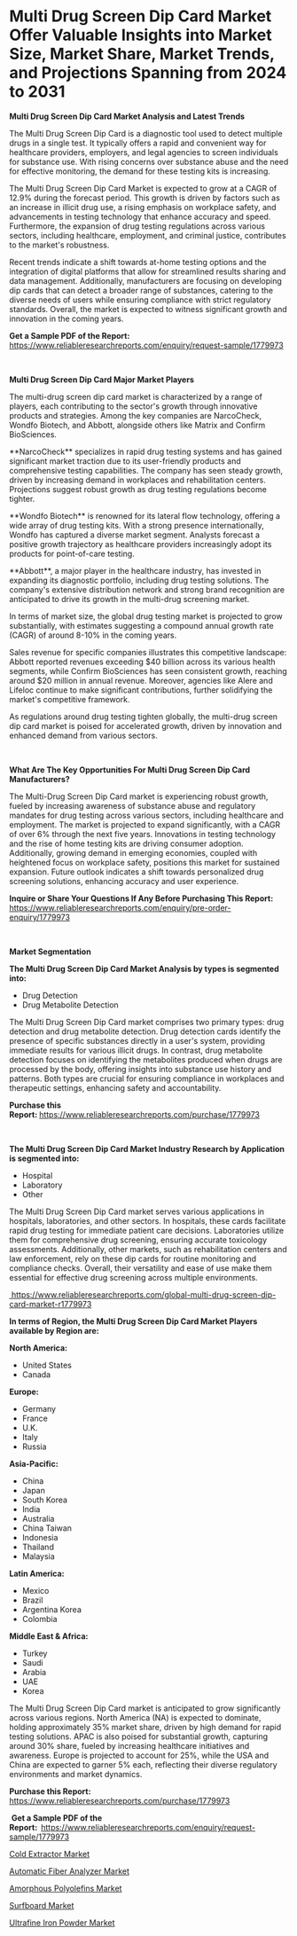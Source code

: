 <p><h1>Multi Drug Screen Dip Card Market Offer Valuable Insights into Market Size, Market Share, Market Trends, and Projections Spanning from 2024 to 2031</h1></p><p><strong>Multi Drug Screen Dip Card Market Analysis and Latest Trends</strong></p>
<p><p>The Multi Drug Screen Dip Card is a diagnostic tool used to detect multiple drugs in a single test. It typically offers a rapid and convenient way for healthcare providers, employers, and legal agencies to screen individuals for substance use. With rising concerns over substance abuse and the need for effective monitoring, the demand for these testing kits is increasing.</p><p>The Multi Drug Screen Dip Card Market is expected to grow at a CAGR of 12.9% during the forecast period. This growth is driven by factors such as an increase in illicit drug use, a rising emphasis on workplace safety, and advancements in testing technology that enhance accuracy and speed. Furthermore, the expansion of drug testing regulations across various sectors, including healthcare, employment, and criminal justice, contributes to the market's robustness.</p><p>Recent trends indicate a shift towards at-home testing options and the integration of digital platforms that allow for streamlined results sharing and data management. Additionally, manufacturers are focusing on developing dip cards that can detect a broader range of substances, catering to the diverse needs of users while ensuring compliance with strict regulatory standards. Overall, the market is expected to witness significant growth and innovation in the coming years.</p></p>
<p><strong>Get a Sample PDF of the Report:&nbsp;</strong> <a href="https://www.reliableresearchreports.com/enquiry/request-sample/1779973?utm_campaign=8&utm_medium=2&utm_source=Github&utm_content=ia&utm_term=19122024&utm_id=multi-drug-screen-dip-card">https://www.reliableresearchreports.com/enquiry/request-sample/1779973</a></p>
<p>&nbsp;</p>
<p><strong>Multi Drug Screen Dip Card Major Market Players</strong></p>
<p><p>The multi-drug screen dip card market is characterized by a range of players, each contributing to the sector's growth through innovative products and strategies. Among the key companies are NarcoCheck, Wondfo Biotech, and Abbott, alongside others like Matrix and Confirm BioSciences.</p><p>**NarcoCheck** specializes in rapid drug testing systems and has gained significant market traction due to its user-friendly products and comprehensive testing capabilities. The company has seen steady growth, driven by increasing demand in workplaces and rehabilitation centers. Projections suggest robust growth as drug testing regulations become tighter.</p><p>**Wondfo Biotech** is renowned for its lateral flow technology, offering a wide array of drug testing kits. With a strong presence internationally, Wondfo has captured a diverse market segment. Analysts forecast a positive growth trajectory as healthcare providers increasingly adopt its products for point-of-care testing.</p><p>**Abbott**, a major player in the healthcare industry, has invested in expanding its diagnostic portfolio, including drug testing solutions. The company's extensive distribution network and strong brand recognition are anticipated to drive its growth in the multi-drug screening market.</p><p>In terms of market size, the global drug testing market is projected to grow substantially, with estimates suggesting a compound annual growth rate (CAGR) of around 8-10% in the coming years. </p><p>Sales revenue for specific companies illustrates this competitive landscape: Abbott reported revenues exceeding $40 billion across its various health segments, while Confirm BioSciences has seen consistent growth, reaching around $20 million in annual revenue. Moreover, agencies like Alere and Lifeloc continue to make significant contributions, further solidifying the market's competitive framework.</p><p>As regulations around drug testing tighten globally, the multi-drug screen dip card market is poised for accelerated growth, driven by innovation and enhanced demand from various sectors.</p></p>
<p>&nbsp;</p>
<p><strong>What Are The Key Opportunities For Multi Drug Screen Dip Card Manufacturers?</strong></p>
<p><p>The Multi-Drug Screen Dip Card market is experiencing robust growth, fueled by increasing awareness of substance abuse and regulatory mandates for drug testing across various sectors, including healthcare and employment. The market is projected to expand significantly, with a CAGR of over 6% through the next five years. Innovations in testing technology and the rise of home testing kits are driving consumer adoption. Additionally, growing demand in emerging economies, coupled with heightened focus on workplace safety, positions this market for sustained expansion. Future outlook indicates a shift towards personalized drug screening solutions, enhancing accuracy and user experience.</p></p>
<p><strong>Inquire or Share Your Questions If Any Before Purchasing This Report:</strong> <a href="https://www.reliableresearchreports.com/enquiry/pre-order-enquiry/1779973?utm_campaign=8&utm_medium=2&utm_source=Github&utm_content=ia&utm_term=19122024&utm_id=multi-drug-screen-dip-card">https://www.reliableresearchreports.com/enquiry/pre-order-enquiry/1779973</a></p>
<p>&nbsp;</p>
<p><strong>Market Segmentation</strong></p>
<p><strong>The Multi Drug Screen Dip Card Market Analysis by types is segmented into:</strong></p>
<p><ul><li>Drug Detection</li><li>Drug Metabolite Detection</li></ul></p>
<p><p>The Multi Drug Screen Dip Card market comprises two primary types: drug detection and drug metabolite detection. Drug detection cards identify the presence of specific substances directly in a user's system, providing immediate results for various illicit drugs. In contrast, drug metabolite detection focuses on identifying the metabolites produced when drugs are processed by the body, offering insights into substance use history and patterns. Both types are crucial for ensuring compliance in workplaces and therapeutic settings, enhancing safety and accountability.</p></p>
<p><strong>Purchase this Report:&nbsp;</strong><a href="https://www.reliableresearchreports.com/purchase/1779973?utm_campaign=8&utm_medium=2&utm_source=Github&utm_content=ia&utm_term=19122024&utm_id=multi-drug-screen-dip-card">https://www.reliableresearchreports.com/purchase/1779973</a></p>
<p>&nbsp;</p>
<p><strong>The Multi Drug Screen Dip Card Market Industry Research by Application is segmented into:</strong></p>
<p><ul><li>Hospital</li><li>Laboratory</li><li>Other</li></ul></p>
<p><p>The Multi Drug Screen Dip Card market serves various applications in hospitals, laboratories, and other sectors. In hospitals, these cards facilitate rapid drug testing for immediate patient care decisions. Laboratories utilize them for comprehensive drug screening, ensuring accurate toxicology assessments. Additionally, other markets, such as rehabilitation centers and law enforcement, rely on these dip cards for routine monitoring and compliance checks. Overall, their versatility and ease of use make them essential for effective drug screening across multiple environments.</p></p>
<p><a href="https://www.reliableresearchreports.com/global-multi-drug-screen-dip-card-market-r1779973?utm_campaign=8&utm_medium=2&utm_source=Github&utm_content=ia&utm_term=19122024&utm_id=multi-drug-screen-dip-card">&nbsp;https://www.reliableresearchreports.com/global-multi-drug-screen-dip-card-market-r1779973</a></p>
<p><strong>In terms of Region, the Multi Drug Screen Dip Card Market Players available by Region are:</strong></p>
<p>
    <p> <strong> North America: </strong>
        <ul>
            <li>United States</li>
            <li>Canada</li>
        </ul>
        </p> 
    <p> <strong> Europe: </strong>
        <ul>
            <li>Germany</li>
            <li>France</li>
            <li>U.K.</li>
            <li>Italy</li>
            <li>Russia</li>
        </ul>
        </p> 
    <p> <strong> Asia-Pacific: </strong>
        <ul>
            <li>China</li>
            <li>Japan</li>
            <li>South Korea</li>
            <li>India</li>
            <li>Australia</li>
            <li>China Taiwan</li>
            <li>Indonesia</li>
            <li>Thailand</li>
            <li>Malaysia</li>
        </ul>
        </p> 
    <p> <strong> Latin America: </strong>
        <ul>
            <li>Mexico</li>
            <li>Brazil</li>
            <li>Argentina Korea</li>
            <li>Colombia</li>
        </ul>
        </p> 
    <p> <strong> Middle East & Africa: </strong>
        <ul>
            <li>Turkey</li>
            <li>Saudi</li>
            <li>Arabia</li>
            <li>UAE</li>
            <li>Korea</li>
        </ul>
    </p>
    </p>
<p><p>The Multi Drug Screen Dip Card market is anticipated to grow significantly across various regions. North America (NA) is expected to dominate, holding approximately 35% market share, driven by high demand for rapid testing solutions. APAC is also poised for substantial growth, capturing around 30% share, fueled by increasing healthcare initiatives and awareness. Europe is projected to account for 25%, while the USA and China are expected to garner 5% each, reflecting their diverse regulatory environments and market dynamics.</p></p>
<p><strong>Purchase this Report: </strong><a href="https://www.reliableresearchreports.com/purchase/1779973?utm_campaign=8&utm_medium=2&utm_source=Github&utm_content=ia&utm_term=19122024&utm_id=multi-drug-screen-dip-card">https://www.reliableresearchreports.com/purchase/1779973</a></p>
<p>&nbsp;<strong>Get a Sample PDF of the Report:&nbsp;&nbsp;</strong><a href="https://www.reliableresearchreports.com/enquiry/request-sample/1779973?utm_campaign=8&utm_medium=2&utm_source=Github&utm_content=ia&utm_term=19122024&utm_id=multi-drug-screen-dip-card">https://www.reliableresearchreports.com/enquiry/request-sample/1779973</a></p>
<p><strong></strong></p>
<p><p><a href="https://github.com/angelajermaine/Market-Research-Report-List-5/blob/main/cold-extractor-market.md?utm_campaign=8&utm_medium=2&utm_source=Github&utm_content=ia&utm_term=19122024&utm_id=multi-drug-screen-dip-card">Cold Extractor Market</a></p><p><a href="https://github.com/provorikovar/Market-Research-Report-List-6/blob/main/automatic-fiber-analyzer-market.md?utm_campaign=8&utm_medium=2&utm_source=Github&utm_content=ia&utm_term=19122024&utm_id=multi-drug-screen-dip-card">Automatic Fiber Analyzer Market</a></p><p><a href="https://www.linkedin.com/pulse/a-mkt-nova-vc8zf?utm_campaign=8&utm_medium=2&utm_source=Github&utm_content=ia&utm_term=19122024&utm_id=multi-drug-screen-dip-card">Amorphous Polyolefins Market</a></p><p><a href="https://www.linkedin.com/pulse/current-evaluation-future-growth-potential-surfboard-market-zh6qf?utm_campaign=8&utm_medium=2&utm_source=Github&utm_content=ia&utm_term=19122024&utm_id=multi-drug-screen-dip-card">Surfboard Market</a></p><p><a href="https://www.linkedin.com/pulse/c-glance-reports-anmec?utm_campaign=8&utm_medium=2&utm_source=Github&utm_content=ia&utm_term=19122024&utm_id=multi-drug-screen-dip-card">Ultrafine Iron Powder Market</a></p></p>